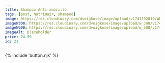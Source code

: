 ```yaml
---
title: Shampoo Anti-amarillo
tags: [post, NutriHair, shampoo]
image: https://res.cloudinary.com/dvoigkose/image/upload/v1741202819/WhatsApp_Image_2025-02-13_at_12.11.08_5_ipe9e4.jpg
imageW300: https://res.cloudinary.com/dvoigkose/image/upload/w_300/v1741202819/WhatsApp_Image_2025-02-13_at_12.11.08_5_ipe9e4.jpg
imageW600: https://res.cloudinary.com/dvoigkose/image/upload/w_600/v1741202819/WhatsApp_Image_2025-02-13_at_12.11.08_5_ipe9e4.jpg
imageAlt: placeholder
price: 24.99
id: 21
---
```


{% include 'button.njk' %}